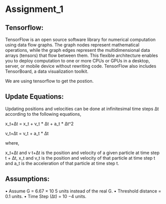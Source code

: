 # Assignment_1

## Tensorflow:

TensorFlow is an open source software library for numerical computation using data flow graphs. The graph nodes represent mathematical operations, while the graph edges represent the multidimensional data arrays (tensors) that flow between them. This flexible architecture enables you to deploy computation to one or more CPUs or GPUs in a desktop, server, or mobile device without rewriting code. TensorFlow also includes TensorBoard, a data visualization toolkit.

We are using tensorflow to get the postion.

## Update Equations:

Updating positions and velocities can be done at infinitesimal time steps ∆t according to the
following equations,

x_t+∆t = x_t + v_t * ∆t + a_t * ∆t^2

v_t+∆t = v_t + a_t * ∆t

where,

x_t+∆t and v t+∆t is the position and velocity of a given particle at time step t + ∆t,
x_t and v_t is the position and velocity of that particle at time step t and
a_t is the acceleration of that particle at time step t.

## Assumptions:

• Assume G = 6.67 × 10 5 units instead of the real G.
• Threshold distance = 0.1 units.
• Time Step (∆t) = 10 −4 units.
